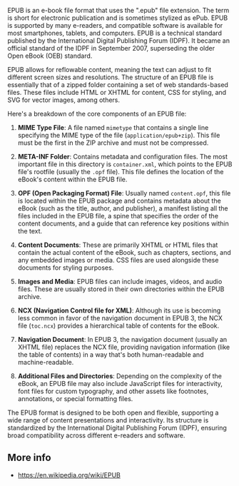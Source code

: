 EPUB is an e-book file format that uses the ".epub" file extension. The term is short for electronic publication and is sometimes stylized as ePub. EPUB is supported by many e-readers, and compatible software is available for most smartphones, tablets, and computers. EPUB is a technical standard published by the International Digital Publishing Forum (IDPF). It became an official standard of the IDPF in September 2007, superseding the older Open eBook (OEB) standard. 

EPUB allows for reflowable content, meaning the text can adjust to fit different screen sizes and resolutions. The structure of an EPUB file is essentially that of a zipped folder containing a set of web standards-based files. These files include HTML or XHTML for content, CSS for styling, and SVG for vector images, among others. 

Here's a breakdown of the core components of an EPUB file:

1. **MIME Type File**: A file named `mimetype` that contains a single line specifying the MIME type of the file (`application/epub+zip`). This file must be the first in the ZIP archive and must not be compressed.

2. **META-INF Folder**: Contains metadata and configuration files. The most important file in this directory is `container.xml`, which points to the EPUB file's rootfile (usually the `.opf` file). This file defines the location of the eBook's content within the EPUB file.

3. **OPF (Open Packaging Format) File**: Usually named `content.opf`, this file is located within the EPUB package and contains metadata about the eBook (such as the title, author, and publisher), a manifest listing all the files included in the EPUB file, a spine that specifies the order of the content documents, and a guide that can reference key positions within the text.

4. **Content Documents**: These are primarily XHTML or HTML files that contain the actual content of the eBook, such as chapters, sections, and any embedded images or media. CSS files are used alongside these documents for styling purposes.

5. **Images and Media**: EPUB files can include images, videos, and audio files. These are usually stored in their own directories within the EPUB archive.

6. **NCX (Navigation Control file for XML)**: Although its use is becoming less common in favor of the navigation document in EPUB 3, the NCX file (`toc.ncx`) provides a hierarchical table of contents for the eBook.

7. **Navigation Document**: In EPUB 3, the navigation document (usually an XHTML file) replaces the NCX file, providing navigation information (like the table of contents) in a way that's both human-readable and machine-readable.

8. **Additional Files and Directories**: Depending on the complexity of the eBook, an EPUB file may also include JavaScript files for interactivity, font files for custom typography, and other assets like footnotes, annotations, or special formatting files.

The EPUB format is designed to be both open and flexible, supporting a wide range of content presentations and interactivity. Its structure is standardized by the International Digital Publishing Forum (IDPF), ensuring broad compatibility across different e-readers and software.

## More info

- https://en.wikipedia.org/wiki/EPUB
